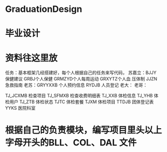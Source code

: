 GraduationDesign
================
毕业设计
================
资料往这里放
================
任务：基本框架几经搭建好，每个人根据自己的任务来写代码，
苏嘉立：BJJY 保健建议  GRBJ个人保健 GRMZYD个人每周运动 GRXYTZ个人血
压体制  JJZN 急救指南
老苏：GRYYXXB 个人预约信息   RYDJB 人员登记
老大：
老哥：

TJ_JCXMB 检查项目
TJ_SFMXB 检查收费明细表
TJ_XXB  体检信息
TJ_YHB   体检用户
TJ_ZTB  体检状态
TJTC  体检套餐
TJXM  体检项目
TTDJB  团体登记表
YYKS 医院科室


根据自己的负责模块，编写项目里头以上字母开头的BLL、COL、DAL 文件
================
